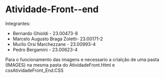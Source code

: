 # Atividade-Front--end

Integrantes:
- Bernardo Ghioldi - 23.00473-8
- Marcelo Augusto Braga Zoletti- 23.00171-2
- Murilo Orsi Marchezzane - 23.00993-4
- Pedro Bergamini - 23.00623-4

Para o funcionamento das imagens e necessario a crialção de uma pasta (IMAGES) na mesma pasta do AtividadeFront.Html e cssAtividadeFront_End.CSS

